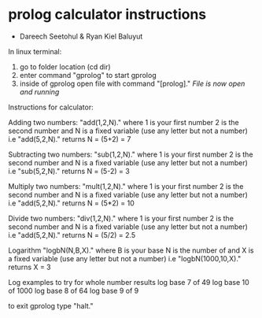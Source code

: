 # prolog calculator instructions
- Dareech Seetohul & Ryan Kiel Baluyut

In linux terminal: 
1. go to folder location (cd dir)
2. enter command "gprolog" to start gprolog
3. inside of gprolog open file with command "[prolog]."
*File is now open and running*

Instructions for calculator: 

Adding two numbers:
"add(1,2,N)."
where 1 is your first number
      2 is the second number
      and N is a fixed variable (use any letter but not a number)
      i.e "add(5,2,N)." returns N = (5+2) = 7
      

Subtracting two numbers:
"sub(1,2,N)."
where 1 is your first number
      2 is the second number
      and N is a fixed variable (use any letter but not a number)
      i.e "sub(5,2,N)." returns N = (5-2) = 3      


Multiply two numbers:
"mult(1,2,N)."
where 1 is your first number
      2 is the second number
      and N is a fixed variable (use any letter but not a number)
      i.e "add(5,2,N)." returns N = (5*2) = 10


Divide two numbers:
"div(1,2,N)."
where 1 is your first number
      2 is the second number
      and N is a fixed variable (use any letter but not a number)
      i.e "add(5,2,N)." returns N = (5/2) = 2.5
      
Logarithm 
"logbN(N,B,X)."
where B is your base
      N is the number of
      and X is a fixed variable (use any letter but not a number)
      i.e "logbN(1000,10,X)." returns X = 3
      
Log examples to try for whole number results
log base 7 of 49 
log base 10 of 1000
log base 8 of 64 
log base 9 of 9 

to exit gprolog type "halt."
